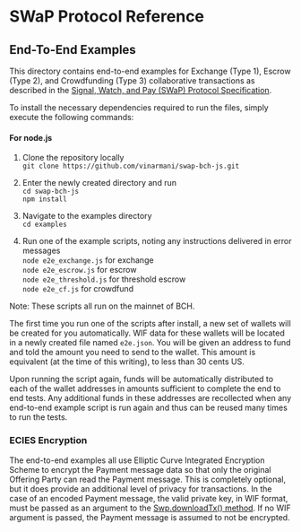# SWaP Protocol Reference

## End-To-End Examples

This directory contains end-to-end examples for Exchange (Type 1), Escrow (Type 2), and Crowdfunding (Type 3) collaborative transactions as described in the [Signal, Watch, and Pay (SWaP) Protocol Specification](https://github.com/vinarmani/swap-protocol/blob/master/swap-protocol-spec.md).

To install the necessary dependencies required to run the files, simply execute the following commands:

#### For node.js
1. Clone the repository locally<br>
`git clone https://github.com/vinarmani/swap-bch-js.git`

2. Enter the newly created directory and run<br>
`cd swap-bch-js`<br>
`npm install`

3. Navigate to the examples directory<br>
`cd examples`

4. Run one of the example scripts, noting any instructions delivered in error messages<br>
`node e2e_exchange.js` for exchange<br>
`node e2e_escrow.js` for escrow<br>
`node e2e_threshold.js` for threshold escrow<br>
`node e2e_cf.js` for crowdfund<br>

Note: These scripts all run on the mainnet of BCH.

The first time you run one of the scripts after install, a new set of wallets will be created for you automatically. WIF data for these wallets will be located in a newly created file named `e2e.json`. You will be given an address to fund and told the amount you need to send to the wallet. This amount is equivalent (at the time of this writing), to less than 30 cents US.

Upon running the script again, funds will be automatically distributed to each of the wallet addresses in amounts sufficient to complete the end to end tests. Any additional funds in these addresses are recollected when any end-to-end example script is run again and thus can be reused many times to run the tests.

### ECIES Encryption

The end-to-end examples all use Elliptic Curve Integrated Encryption Scheme to encrypt the Payment message data so that only the original Offering Party can read the Payment message. This is completely optional, but it does provide an additional level of privacy for transactions. In the case of an encoded Payment message, the valid private key, in WIF format, must be passed as an argument to the [Swp.downloadTx() method](https://github.com/vinarmani/swap-bch-js/blob/master/lib/swp.js#L343). If no WIF argument is passed, the Payment message is assumed to not be encrypted.
